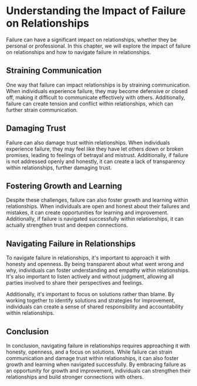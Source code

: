 Understanding the Impact of Failure on Relationships
====================================================================================================

Failure can have a significant impact on relationships, whether they be personal or professional. In this chapter, we will explore the impact of failure on relationships and how to navigate failure in relationships.

Straining Communication
-----------------------

One way that failure can impact relationships is by straining communication. When individuals experience failure, they may become defensive or closed off, making it difficult to communicate effectively with others. Additionally, failure can create tension and conflict within relationships, which can further strain communication.

Damaging Trust
--------------

Failure can also damage trust within relationships. When individuals experience failure, they may feel like they have let others down or broken promises, leading to feelings of betrayal and mistrust. Additionally, if failure is not addressed openly and honestly, it can create a lack of transparency within relationships, further damaging trust.

Fostering Growth and Learning
-----------------------------

Despite these challenges, failure can also foster growth and learning within relationships. When individuals are open and honest about their failures and mistakes, it can create opportunities for learning and improvement. Additionally, if failure is navigated successfully within relationships, it can actually strengthen trust and deepen connections.

Navigating Failure in Relationships
-----------------------------------

To navigate failure in relationships, it's important to approach it with honesty and openness. By being transparent about what went wrong and why, individuals can foster understanding and empathy within relationships. It's also important to listen actively and without judgment, allowing all parties involved to share their perspectives and feelings.

Additionally, it's important to focus on solutions rather than blame. By working together to identify solutions and strategies for improvement, individuals can create a sense of shared responsibility and accountability within relationships.

Conclusion
----------

In conclusion, navigating failure in relationships requires approaching it with honesty, openness, and a focus on solutions. While failure can strain communication and damage trust within relationships, it can also foster growth and learning when navigated successfully. By embracing failure as an opportunity for growth and improvement, individuals can strengthen their relationships and build stronger connections with others.
